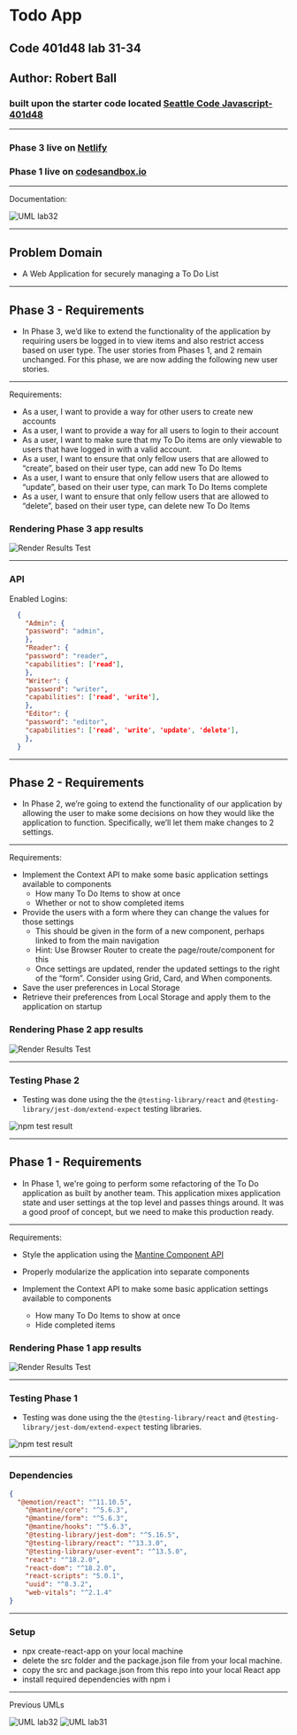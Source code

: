 # Todo App

## Code 401d48 lab 31-34

## Author: Robert Ball

### built upon the starter code located [Seattle Code Javascript-401d48](https://github.com/codefellows/seattle-code-javascript-401d48/tree/main/class-31/lab/starter-code)

---

### Phase 3 live on [Netlify](https://stellar-cucurucho-483f62.netlify.app/)

### Phase 1 live on [codesandbox.io](https://codesandbox.io/p/github/RDBALL/todo-app/lab31?file=%2FREADME.md&workspace=%257B%2522activeFileId%2522%253A%2522cl9xp80ye0014lrgybp0p1vm8%2522%252C%2522openFiles%2522%253A%255B%255D%252C%2522sidebarPanel%2522%253A%2522EXPLORER%2522%252C%2522gitSidebarPanel%2522%253A%2522COMMIT%2522%252C%2522sidekickItems%2522%253A%255B%257B%2522type%2522%253A%2522TERMINAL%2522%252C%2522shellId%2522%253A%2522cl9xp9l380006lpgy1di2g5ac%2522%252C%2522key%2522%253A%2522cl9xp9k9l00cb356hxjmotavn%2522%252C%2522isMinimized%2522%253Afalse%257D%252C%257B%2522key%2522%253A%2522cl9xp972z0097356h1rddal07%2522%252C%2522type%2522%253A%2522PROJECT_SETUP%2522%252C%2522isMinimized%2522%253Afalse%257D%255D%257D)

---
Documentation:

![UML lab32](./public/assets/lab33UML.jpg)

---

## Problem Domain

* A Web Application for securely managing a To Do List

---

## Phase 3 - Requirements

* In Phase 3, we’d like to extend the functionality of the application by requiring users be logged in to view items and also restrict access based on user type. The user stories from Phases 1, and 2 remain unchanged. For this phase, we are now adding the following new user stories.

---
Requirements:

* As a user, I want to provide a way for other users to create new accounts
* As a user, I want to provide a way for all users to login to their account
* As a user, I want to make sure that my To Do items are only viewable to users that have logged in with a valid account.
* As a user, I want to ensure that only fellow users that are allowed to “create”, based on their user type, can add new To Do Items
* As a user, I want to ensure that only fellow users that are allowed to “update”, based on their user type, can mark To Do Items complete
* As a user, I want to ensure that only fellow users that are allowed to “delete”, based on their user type, can delete new To Do Items

### Rendering Phase 3 app results

![Render Results Test](./public/assets/todoPhase3Render.jpg)

---

### API

Enabled Logins:

```JSON
  {
    "Admin": {
    "password": "admin",
    },
    "Reader": {
    "password": "reader",
    "capabilities": ['read'],
    },
    "Writer": {
    "password": "writer",
    "capabilities": ['read', 'write'],
    },
    "Editor": {
    "password": "editor",
    "capabilities": ['read', 'write', 'update', 'delete'],
    },
  }
```

---

## Phase 2 - Requirements

* In Phase 2, we’re going to extend the functionality of our application by allowing the user to make some decisions on how they would like the application to function. Specifically, we’ll let them make changes to 2 settings.

---
Requirements:

* Implement the Context API to make some basic application settings available to components
  * How many To Do Items to show at once
  * Whether or not to show completed items
* Provide the users with a form where they can change the values for those settings
  * This should be given in the form of a new component, perhaps linked to from the main navigation
  * Hint: Use Browser Router to create the page/route/component for this
  * Once settings are updated, render the updated settings to the right of the “form”. Consider using Grid, Card, and When components.
* Save the user preferences in Local Storage
* Retrieve their preferences from Local Storage and apply them to the application on startup

### Rendering Phase 2 app results

![Render Results Test](./public/assets/todoPhase2Render.jpg)

---

### Testing Phase 2

* Testing was done using the the `@testing-library/react` and `@testing-library/jest-dom/extend-expect` testing libraries.

![npm test result](./public/assets/todoAppPhase1Test.jpg)

---

## Phase 1 - Requirements

* In Phase 1, we're going to perform some refactoring of the To Do application as built by another team. This application mixes application state and user settings at the top level and passes things around. It was a good proof of concept, but we need to make this production ready.

---
Requirements:

* Style the application using the [Mantine  Component API](https://mantine.dev/pages/getting*started/)

* Properly modularize the application into separate components

* Implement the Context API to make some basic application settings available to components
  * How many To Do Items to show at once
  * Hide completed items

### Rendering Phase 1 app results

![Render Results Test](./public/assets/todoAppPhase1ListRender.jpg)

---

### Testing Phase 1

* Testing was done using the the `@testing-library/react` and `@testing-library/jest-dom/extend-expect` testing libraries.

![npm test result](./public/assets/todoAppPhase1Test.jpg)

---

### Dependencies

```JSON
{
  "@emotion/react": "^11.10.5",
    "@mantine/core": "^5.6.3",
    "@mantine/form": "^5.6.3",
    "@mantine/hooks": "^5.6.3",
    "@testing-library/jest-dom": "^5.16.5",
    "@testing-library/react": "^13.3.0",
    "@testing-library/user-event": "^13.5.0",
    "react": "^18.2.0",
    "react-dom": "^18.2.0",
    "react-scripts": "5.0.1",
    "uuid": "^8.3.2",
    "web-vitals": "^2.1.4"
}
```

---

### Setup

* npx create-react-app on your local machine
* delete the src folder and the package.json file from your local machine.
* copy the src and package.json from this repo into your local React app
* install required dependencies with npm i

---

Previous UMLs

![UML lab32](./public/assets/lab32UML.jpg)
![UML lab31](./public/assets/lab31UML.jpg)

